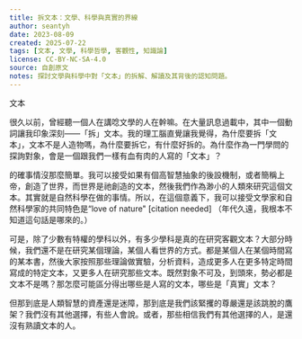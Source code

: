 ```yaml
---
title: 拆文本：文學、科學與真實的界線
author: seantyh
date: 2023-08-09
created: 2025-07-22
tags: [文本, 文學, 科學哲學, 客觀性, 知識論]
license: CC-BY-NC-SA-4.0
source: 自創原文
notes: 探討文學與科學中對「文本」的拆解、解讀及其背後的認知問題。
---
```

文本

很久以前，曾經聽一個人在講唸文學的人在幹嘛。在大量訊息過載中，其中一個動詞讓我印象深刻——「拆」文本。我的理工腦直覺讓我覺得，為什麼要拆「文本」，文本不是人造物嗎，為什麼要拆它，有什麼好拆的。為什麼作為一門學問的探詢對象，會是一個跟我們一樣有血有肉的人寫的「文本」？

的確事情沒那麼簡單。我可以接受如果有個高智慧抽象的後設機制，或者簡稱上帝，創造了世界，而世界是祂創造的文本，然後我們作為渺小的人類來研究這個文本。其實就是自然科學在做的事情。所以，在這個意義下，我可以接受文學家和自然科學家的共同特色是“love of nature" [citation needed] （年代久遠，我根本不知道這句話是哪來的。）

可是，除了少數有特權的學科以外，有多少學科是真的在研究客觀文本？大部分時候，我們還不是在研究某個理論，某個人看世界的方式。都是某個人在某個時間寫的某本書，然後大家按照那些理論做實驗，分析資料，造成更多人在更多特定時間寫成的特定文本，又更多人在研究那些文本。既然對象不可及，到頭來，勢必都是文本不是嗎？那怎麼可能區分得出哪些是人寫的文本，哪些是「真實」文本？

但那到底是人類智慧的資產還是迷障，那到底是我們該緊攫的尊嚴還是該跳脫的鷹架？我們沒有其他選擇，有些人會說。或者，那些相信我們有其他選擇的人，是還沒有熟讀文本的人。